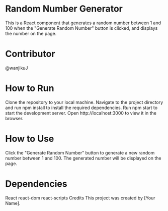 # Random Number Generator
This is a React component that generates a random number between 1 and 100 when the "Generate Random Number" button is clicked, and displays the number on the page.
# Contributor
@wanjikuJ
# How to Run
Clone the repository to your local machine.
Navigate to the project directory and run npm install to install the required dependencies.
Run npm start to start the development server.
Open http://localhost:3000 to view it in the browser.
# How to Use
Click the "Generate Random Number" button to generate a new random number between 1 and 100.
The generated number will be displayed on the page.
# Dependencies
React
react-dom
react-scripts
Credits
This project was created by [Your Name].




